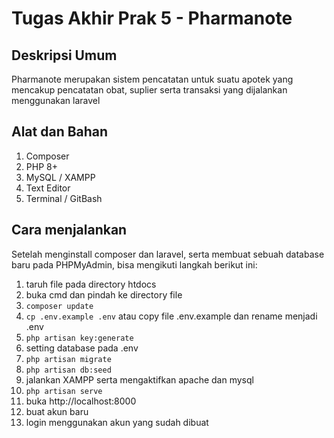 # Tugas Akhir Prak 5 - Pharmanote

## Deskripsi Umum
Pharmanote merupakan sistem pencatatan untuk suatu apotek yang mencakup pencatatan obat, suplier serta transaksi yang dijalankan menggunakan laravel


## Alat dan Bahan
 1. Composer
 2. PHP 8+
 3. MySQL / XAMPP
 4. Text Editor
 5. Terminal / GitBash
 

## Cara menjalankan
Setelah menginstall composer dan laravel, serta membuat sebuah database baru pada PHPMyAdmin, bisa mengikuti langkah berikut ini:

1. taruh file pada directory htdocs
2. buka cmd dan pindah ke directory file
3. ```composer update```
4. ```cp .env.example .env``` atau copy file .env.example dan rename menjadi .env
5. ```php artisan key:generate```
6. setting database pada .env
7. ```php artisan migrate```
8. ```php artisan db:seed```
9. jalankan XAMPP serta mengaktifkan apache dan mysql
10. ```php artisan serve```
11. buka http://localhost:8000
12. buat akun baru
13. login menggunakan akun yang sudah dibuat
